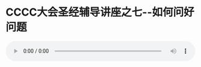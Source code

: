 # CCCC大会圣经辅导讲座之七--如何问好问题

<audio style="width: 100%;" preload="false" controls controlslist="nodownload"><source src="//cdn.wechat.edu.pl/audio/mp3/old/12174.mp3" type="audio/mpeg">Your browser does not support the audio element.</audio>



